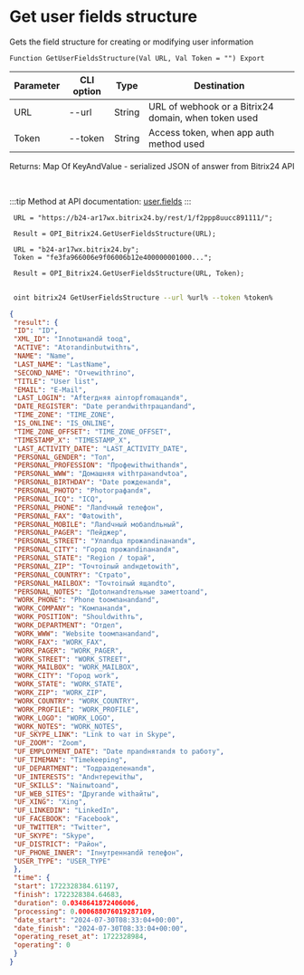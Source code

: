 ﻿---
sidebar_position: 7
---

# Get user fields structure
 Gets the field structure for creating or modifying user information



`Function GetUserFieldsStructure(Val URL, Val Token = "") Export`

 | Parameter | CLI option | Type | Destination |
 |-|-|-|-|
 | URL | --url | String | URL of webhook or a Bitrix24 domain, when token used |
 | Token | --token | String | Access token, when app auth method used |

 
 Returns: Map Of KeyAndValue - serialized JSON of answer from Bitrix24 API

<br/>

:::tip
Method at API documentation: [user.fields](https://dev.1c-bitrix.ru/rest_help/users/user_fields.php)
:::
<br/>


```bsl title="Code example"
 URL = "https://b24-ar17wx.bitrix24.by/rest/1/f2ppp8uucc891111/";
 
 Result = OPI_Bitrix24.GetUserFieldsStructure(URL);
 
 URL = "b24-ar17wx.bitrix24.by";
 Token = "fe3fa966006e9f06006b12e400000001000...";
 
 Result = OPI_Bitrix24.GetUserFieldsStructure(URL, Token);
```
	


```sh title="CLI command example"
 
 oint bitrix24 GetUserFieldsStructure --url %url% --token %token%

```

```json title="Result"
{
 "result": {
 "ID": "ID",
 "XML_ID": "Innotшнandй toод",
 "ACTIVE": "Аtoтandinbutwithть",
 "NAME": "Name",
 "LAST_NAME": "LastName",
 "SECOND_NAME": "Отчеwithтinо",
 "TITLE": "User list",
 "EMAIL": "E-Mail",
 "LAST_LOGIN": "Afterдняя аinторfromацandя",
 "DATE_REGISTER": "Date регandwithтрацandand",
 "TIME_ZONE": "TIME_ZONE",
 "IS_ONLINE": "IS_ONLINE",
 "TIME_ZONE_OFFSET": "TIME_ZONE_OFFSET",
 "TIMESTAMP_X": "TIMESTAMP_X",
 "LAST_ACTIVITY_DATE": "LAST_ACTIVITY_DATE",
 "PERSONAL_GENDER": "Toл",
 "PERSONAL_PROFESSION": "Профеwithwithandя",
 "PERSONAL_WWW": "Домашняя withтранandчtoа",
 "PERSONAL_BIRTHDAY": "Date рожденandя",
 "PERSONAL_PHOTO": "Photoграфandя",
 "PERSONAL_ICQ": "ICQ",
 "PERSONAL_PHONE": "Лandчный телефон",
 "PERSONAL_FAX": "Фаtowith",
 "PERSONAL_MOBILE": "Лandчный мобandльный",
 "PERSONAL_PAGER": "Пейджер",
 "PERSONAL_STREET": "Улandца прожandinанandя",
 "PERSONAL_CITY": "Город прожandinанandя",
 "PERSONAL_STATE": "Region / toрай",
 "PERSONAL_ZIP": "Toчтоinый andндеtowith",
 "PERSONAL_COUNTRY": "Страto",
 "PERSONAL_MAILBOX": "Toчтоinый ящandto",
 "PERSONAL_NOTES": "Доtoлнandтельные заметtoand",
 "WORK_PHONE": "Phone toомпанandand",
 "WORK_COMPANY": "Kомпанandя",
 "WORK_POSITION": "Shouldwithть",
 "WORK_DEPARTMENT": "Отдел",
 "WORK_WWW": "Website toомпанandand",
 "WORK_FAX": "WORK_FAX",
 "WORK_PAGER": "WORK_PAGER",
 "WORK_STREET": "WORK_STREET",
 "WORK_MAILBOX": "WORK_MAILBOX",
 "WORK_CITY": "Город work",
 "WORK_STATE": "WORK_STATE",
 "WORK_ZIP": "WORK_ZIP",
 "WORK_COUNTRY": "WORK_COUNTRY",
 "WORK_PROFILE": "WORK_PROFILE",
 "WORK_LOGO": "WORK_LOGO",
 "WORK_NOTES": "WORK_NOTES",
 "UF_SKYPE_LINK": "Link to чат in Skype",
 "UF_ZOOM": "Zoom",
 "UF_EMPLOYMENT_DATE": "Date прandнятandя to работу",
 "UF_TIMEMAN": "Timekeeping",
 "UF_DEPARTMENT": "Toдразделенandя",
 "UF_INTERESTS": "Andнтереwithы",
 "UF_SKILLS": "Nаinыtoand",
 "UF_WEB_SITES": "Другandе withайты",
 "UF_XING": "Xing",
 "UF_LINKEDIN": "LinkedIn",
 "UF_FACEBOOK": "Facebook",
 "UF_TWITTER": "Twitter",
 "UF_SKYPE": "Skype",
 "UF_DISTRICT": "Район",
 "UF_PHONE_INNER": "Inнутреннandй телефон",
 "USER_TYPE": "USER_TYPE"
 },
 "time": {
 "start": 1722328384.61197,
 "finish": 1722328384.64683,
 "duration": 0.0348641872406006,
 "processing": 0.000688076019287109,
 "date_start": "2024-07-30T08:33:04+00:00",
 "date_finish": "2024-07-30T08:33:04+00:00",
 "operating_reset_at": 1722328984,
 "operating": 0
 }
}
```
